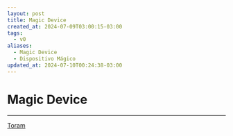 ```yaml
---
layout: post
title: Magic Device
created_at: 2024-07-09T03:00:15-03:00
tags:
  - v0
aliases:
  - Magic Device
  - Dispositivo Mágico
updated_at: 2024-07-10T00:24:38-03:00
---
```

# Magic Device
---

[Toram](_draft/2024/07/2024-07-06-Toram.md)
